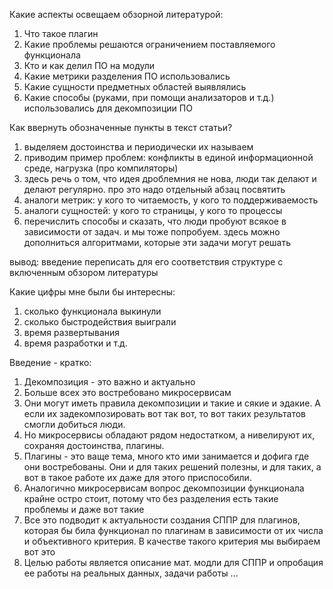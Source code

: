 Какие аспекты освещаем обзорной литературой:

1. Что такое плагин
2. Какие проблемы решаются ограничением поставляемого функционала
3. Кто и как делил ПО на модули
4. Какие метрики разделения ПО использовались
5. Какие сущности предметных областей выявлялись
6. Какие способы (руками, при помощи анализаторов и т.д.) использовались для декомпозиции ПО

Как ввернуть обозначенные пункты в текст статьи?

1. выделяем достоинства и периодически их называем
2. приводим пример проблем: конфликты в единой информационной среде, нагрузка (про компиляторы)
3. здесь речь о том, что идея дроблемния не нова, люди так делают и делают регулярно. про это надо отдельный абзац посвятить
4. аналоги метрик: у кого то читаемость, у кого то поддерживаемость
5. аналоги сущностей: у кого то страницы, у кого то процессы
6. перечислить способы и сказать, что люди пробуют всякое в зависимости от задач. и мы тоже попробуем. здесь можно дополниться алгоритмами, которые эти задачи могут решать

вывод: введение переписать для его соответствия структуре с включенным обзором литературы

Какие цифры мне были бы интересны:
1. сколько функционала выкинули
2. сколько быстродействия выиграли
3. время развертывания
4. время разработки и т.д.

Введение - кратко:
1. Декомпозиция - это важно и актуально
2. Больше всех это востребовано микросервисам
3. Они могут иметь правила декомпозиции и такие и сякие и эдакие. А если их задекомпозировать вот так вот, то вот таких результатов смогли добиться люди.
4. Но микросервисы обладают рядом недостатком, а нивелируют их, сохраняя достоинства, плагины.
5. Плагины - это ваще тема, много кто ими занимается и дофига где они востребованы. Они и для таких решений полезны, и для таких, а вот в такое работе их даже для этого приспособили.
6. Аналогично микросервисам вопрос декомпозиции функционала крайне остро стоит, потому что без разделения есть такие проблемы и даже вот такие
7. Все это подводит к актуальности создания СППР для плагинов, которая бы била функционал по плагинам в зависимости от их числа и объективного критерия. В качестве такого критерия мы выбираем вот это
8. Целью работы является описание мат. модли для СППР и опробация ее работы на реальных данных, задачи работы ...



